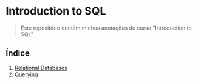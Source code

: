 # Introduction to SQL

> Este repositório contém minhas anotações do curso "Introduction to SQL"

## Índice

1. [Relational Databases](https://github.com/elvinmatheus/Engenharia-De-Dados/tree/main/Cursos/Data%20Engineer%20-%20DataCamp/02.%20Introduction%20to%20SQL/1.%20Relational%20Databases) 
2. [Querying](https://github.com/elvinmatheus/Engenharia-De-Dados/tree/main/Cursos/Data%20Engineer%20-%20DataCamp/02.%20Introduction%20to%20SQL/2.%20Querying)
